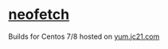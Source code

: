 # [neofetch](https://github.com/dylanaraps/neofetch)

Builds for Centos 7/8 hosted on [yum.jc21.com](https://yum.jc21.com)

